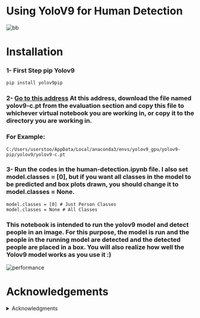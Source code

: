 # Using YoloV9 for Human Detection
![bb](https://github.com/berkakyildizz/yolov9-human-detection/assets/129900162/372630d0-8fbd-473d-afc0-e97e29067eaf)

# Installation
### 1- First Step pip Yolov9 

```python
pip install yolov9pip
```

### 2- [Go to this address](https://github.com/WongKinYiu/yolov9) At this address, download the file named yolov9-c.pt from the evaluation section and copy this file to whichever virtual notebook you are working in, or copy it to the directory you are working in. 
### For Example: 
```
C:/Users/userstoo/AppData/Local/anaconda3/envs/yolov9_gpu/yolov9-pip/yolov9/yolov9-c.pt
```

### 3- Run the codes in the human-detection.ipynb file. I also set model.classes = [0], but if you want all classes in the model to be predicted and box plots drawn, you should change it to model.classes = None.  
```
model.classes = [0] # Just Person Classes
model.classes = None # All Classes 
```

### This notebook is intended to run the yolov9 model and detect people in an image. For this purpose, the model is run and the people in the running model are detected and the detected people are placed in a box. You will also realize how well the Yolov9 model works as you use it :)

![performance](https://github.com/berkakyildizz/yolov9-human-detection/assets/129900162/8bc6afa1-dd23-4c7b-bb1f-db693f86fa2c)


# Acknowledgements

<details>
  <summary>Acknowledgments</summary>
  
  - [YoloV9-WongKinYu](https://github.com/WongKinYiu/yolov9)
  - [KadirNar-Yolov9-pip](https://github.com/kadirnar/yolov9-pip)
  
</details>


